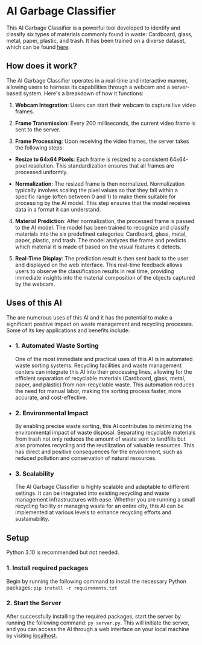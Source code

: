 # AI Garbage Classifier
This AI Garbage Classifier is a powerful tool developed to identify and classify six types of materials commonly found in waste: Cardboard, glass, metal, paper, plastic, and trash. It has been trained on a diverse dataset, which can be found [here](https://www.kaggle.com/datasets/asdasdasasdas/garbage-classification/data).

## How does it work?

The AI Garbage Classifier operates in a real-time and interactive manner, allowing users to harness its capabilities through a webcam and a server-based system. Here's a breakdown of how it functions:

  1. **Webcam Integration**: Users can start their webcam to capture live video frames.

  2. **Frame Transmission**: Every 200 milliseconds, the current video frame is sent to the server.

  3. **Frame Processing**: Upon receiving the video frames, the server takes the following steps:

  - **Resize to 64x64 Pixels**: Each frame is resized to a consistent 64x64-pixel resolution. This standardization ensures that all frames are processed uniformly.

  - **Normalization**: The resized frame is then normalized. Normalization typically involves scaling the pixel values so that they fall within a specific range (often between 0 and 1) to make them suitable for processing by the AI model. This step ensures that the model receives data in a format it can understand.

  4. **Material Prediction**: After normalization, the processed frame is passed to the AI model. The model has been trained to recognize and classify materials into the six predefined categories: Cardboard, glass, metal, paper, plastic, and trash. The model analyzes the frame and predicts which material it is made of based on the visual features it detects.

  5. **Real-Time Display**: The prediction result is then sent back to the user and displayed on the web interface. This real-time feedback allows users to observe the classification results in real time, providing immediate insights into the material composition of the objects captured by the webcam.

## Uses of this AI
  The are numerous uses of this AI and it has the potential to make a significant positive impact on waste management and recycling processes. Some of its key applications and benefits include:

- ### 1. Automated Waste Sorting
    One of the most immediate and practical uses of this AI is in automated waste sorting systems. Recycling facilities and waste management centers can integrate this AI into their processing lines, allowing for the efficient separation of recyclable materials (Cardboard, glass, metal, paper, and plastic) from non-recyclable waste. This automation reduces the need for manual labor, making the sorting process faster, more accurate, and cost-effective.

- ### 2. Environmental Impact
    By enabling precise waste sorting, this AI contributes to minimizing the environmental impact of waste disposal. Separating recyclable materials from trash not only reduces the amount of waste sent to landfills but also promotes recycling and the reutilization of valuable resources. This has direct and positive consequences for the environment, such as reduced pollution and conservation of natural resources.

- ### 3. Scalability
  The AI Garbage Classifier is highly scalable and adaptable to different settings. It can be integrated into existing recycling and waste management infrastructures with ease. Whether you are running a small recycling facility or managing waste for an entire city, this AI can be implemented at various levels to enhance recycling efforts and sustainability.

## Setup
Python 3.10 is recommended but not needed.
### 1. Install required packages
   Begin by running the following command to install the necessary Python packages: `pip install -r requirements.txt`
### 2. Start the Server
  After successfully installing the required packages, start the server by running the following command: `py server.py`. This will initiate the server, and you can access the AI through a web interface on your local machine by visiting [localhost](http://127.0.0.1:5000).

